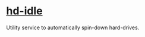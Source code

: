 # [hd-idle](https://github.com/adelolmo/hd-idle)

Utility service to automatically spin-down hard-drives.
